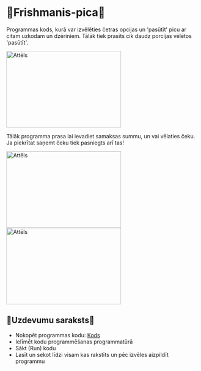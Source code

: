 # 🍕Frishmanis-pica🍕

Programmas kods, kurā var izvēlēties četras opcijas un 'pasūtīt' picu ar citam uzkodam un dzēriniem. Tālāk tiek prasīts cik daudz porcijas vēlētos 'pasūtīt'.

<img src="https://lh3.googleusercontent.com/iA3_lBmxM9RA7LXwPJNx7yPGzEFNl4SxekgxIab7cdUworpRcUaVFVJ-e6s8gemxzgbl1A=s141" alt="Attēls" width="300" height="200">

Tālāk programma prasa lai ievadiet samaksas summu, un vai vēlaties čeku. Ja piekrītat saņemt čeku tiek pasniegts arī tas!

<img src="https://lh3.googleusercontent.com/QsVZ-Lwb1JgZmm8X96pJ0NN2DNwcaeT4X8gB1Hxf0zSJAIaqZkKKnFvLTgDF2OPByucrnA=s98" alt="Attēls" width="300" height="200">    <img src="https://lh3.googleusercontent.com/q0vJi6Ngikb1Obtseyj9gi0MGAUh6YWTI9s6EkBbwZA5IO7gUqTIBDlQPejnr3mgRfnC=s99" alt="Attēls" width="300" height="200">

## 📝Uzdevumu saraksts📝

* Nokopēt programmas kodu: [Kods](https://failiem.lv/u/q2x4rznfg)
* Ielīmēt kodu programmēšanas programmatūrā
* Sākt (Run) kodu
* Lasīt un sekot līdzi visam kas rakstīts un pēc izvēles aizpildīt programmu
